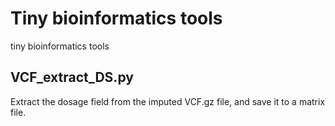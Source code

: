 # Tiny bioinformatics tools
tiny bioinformatics tools


## VCF_extract_DS.py
Extract the dosage field from the imputed VCF.gz file, and save it to a matrix file.
